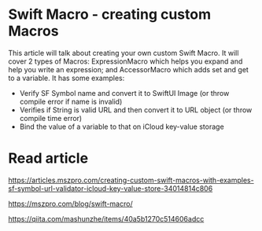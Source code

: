 # Swift Macro - creating custom Macros

This article will talk about creating your own custom Swift Macro. It will cover 2 types of Macros: ExpressionMacro which helps you expand and help you write an expression; and AccessorMacro which adds set and get to a variable. It has some examples:
- Verify SF Symbol name and convert it to SwiftUI Image (or throw compile error if name is invalid)
- Verifies if String is valid URL and then convert it to URL object (or throw compile time error)
- Bind the value of a variable to that on iCloud key-value storage

# Read article

https://articles.mszpro.com/creating-custom-swift-macros-with-examples-sf-symbol-url-validator-icloud-key-value-store-34014814c806

https://mszpro.com/blog/swift-macro/

https://qiita.com/mashunzhe/items/40a5b1270c514606adcc
